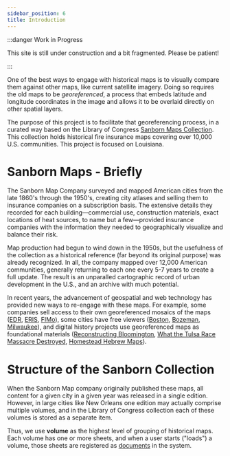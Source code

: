 ```yaml
---
sidebar_position: 6
title: Introduction
---
```


:::danger Work in Progress

This site is still under construction and a bit fragmented. Please be patient!

:::


One of the best ways to engage with historical maps is to visually compare them against other maps, like current satellite imagery. Doing so requires the old maps to be _georeferenced_, a process that embeds latitude and longitude coordinates in the image and allows it to be overlaid directly on other spatial layers.

The purpose of this project is to facilitate that georeferencing process, in a curated way based on the Library of Congress [Sanborn Maps Collection](https://www.loc.gov/collections/sanborn-maps/about-this-collection/). This collection holds historical fire insurance maps covering over 10,000 U.S. communities. This project is focused on Louisiana.

# Sanborn Maps - Briefly

The Sanborn Map Company surveyed and mapped American cities from the late 1860's through the 1950's, creating city atlases and selling them to insurance companies on a subscription basis. The extensive details they recorded for each building&mdash;commercial use, construction materials, exact locations of heat sources, to name but a few&mdash;provided insurance companies with the information they needed to geographically visualize and balance their risk.

Map production had begun to wind down in the 1950s, but the usefulness of the collection as a historical reference (far beyond its original purpose) was already recognized. In all, the company mapped over 12,000 American communities, generally returning to each one every 5-7 years to create a full update. The result is an unparalled cartographic record of urban development in the U.S., and an archive with much potential.

In recent years, the advancement of geospatial and web technology has provided new ways to re-engage with these maps. For example, some companies sell access to their own georeferenced mosaics of the maps ([EDR](https://edrnet.com/introducing-sanborn-viewer/), [ERIS](https://www.erisinfo.com/eris-xplorer/), [FIMo](http://www.historicalinfo.com/fimo/)), some cities have free viewers ([Boston](https://atlascope.leventhalmap.org), [Bozeman](https://www.arcgis.com/apps/webappviewer/index.html?id=f4cf486b4d7f4988aa589e7dd989f5e9), [Milwaukee](http://webgis.uwm.edu/agsl/sanborn/)), and digital history projects use georeferenced maps as foundational materials ([Reconstructing Bloomington](https://storymaps.arcgis.com/stories/f38fd8915aa14f4e99b96455dcdad49e), [What the Tulsa Race Massacre Destroyed](https://www.nytimes.com/interactive/2021/05/24/us/tulsa-race-massacre.html), [Homestead Hebrew Maps](https://maps.homesteadhebrews.com/)).

# Structure of the Sanborn Collection

When the Sanborn Map company originally published these maps, all content for a given city in a given year was released in a single edition. However, in large cities like New Orleans one edition may actually comprise multiple volumes, and in the Library of Congress collection each of these volumes is stored as a separate item.

Thus, we use **volume** as the highest level of grouping of historical maps. Each volume has one or more sheets, and when a user starts ("loads") a volume, those sheets are registered as [documents](https://oldinsurancemaps.net/documents) in the system.
